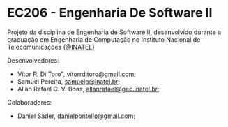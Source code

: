 # EC206 - Engenharia De Software II

Projeto da disciplina de Engenharia de Software II, desenvolvido durante a graduação em Engenharia de Computação no Instituto Nacional de Telecomunicações [(@INATEL)](https://www.inatel.br "Inatel's Homepage")

Desenvolvedores:
  - Vitor R. Di Toro", vitorrditoro@gmail.com;
  - Samuel Pereira, samuelp@inatel.br;
  - Allan Rafael C. V. Boas, allanrafael@gec.inatel.br;
  
Colaboradores:
  - Daniel Sader, danielpontello@gmail.com;
